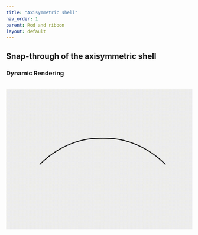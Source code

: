 ```yaml
---
title: "Axisymmetric shell"
nav_order: 1
parent: Rod and ribbon
layout: default
---
```


## Snap-through of the axisymmetric shell



### Dynamic Rendering
<br/><img src='../assets/videos/ashell_2.gif' width="600">